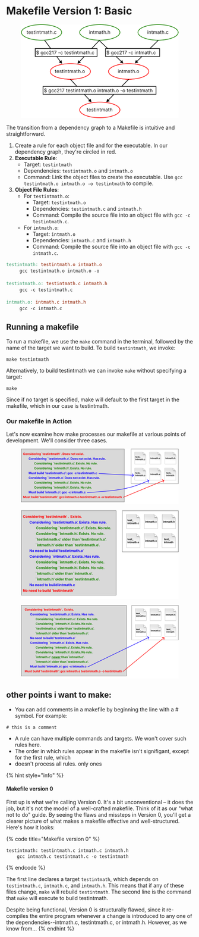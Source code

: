 # Makefile Version 1: Basic



<figure><img src="../../.gitbook/assets/Group 28 (1).png" alt="" width="563"><figcaption></figcaption></figure>



The transition from a dependency graph to a Makefile is intuitive and straightforward.

1. Create a rule for each object file and for the executable. In our dependency graph, they're circled in red.&#x20;
2. **Executable Rule**:
   * Target: `testintmath`
   * Dependencies: `testintmath.o` and `intmath.o`
   * Command: Link the object files to create the executable. Use `gcc testintmath.o intmath.o -o testintmath` to compile.
3. **Object File Rules**:
   * For `testintmath.o`:
     * Target: `testintmath.o`
     * Dependencies: `testintmath.c` and `intmath.h`
     * Command: Compile the source file into an object file with `gcc -c testintmath.c`.
   * For `intmath.o`:
     * Target: `intmath.o`
     * Dependencies: `intmath.c` and `intmath.h`
     * Command: Compile the source file into an object file with `gcc -c intmath.c`.

```makefile
testintmath: testintmath.o intmath.o
     gcc testintmath.o intmath.o -o 

testintmath.o: testintmath.c intmath.h
     gcc -c testintmath.c

intmath.o: intmath.c intmath.h
     gcc -c intmath.c
```

## Running a makefile

To run a makefile, we use the `make` command in the terminal, followed by the name of the target we want to build. To build `testintmath`, we invoke:

```
make testintmath
```

Alternatively, to build testintmath we can invoke `make` without specifying a target:

```
make
```

Since if no target is specified, make will default to the first target in the makefile, which in our case is testintmath.&#x20;

### Our makefile in Action

Let's now examine how make processes our makefile at various points of development. We'll consider three cases.

<figure><img src="../../.gitbook/assets/Group 19 (1).png" alt=""><figcaption></figcaption></figure>

<figure><img src="../../.gitbook/assets/Group 20.png" alt=""><figcaption></figcaption></figure>

<figure><img src="../../.gitbook/assets/Group 22.png" alt=""><figcaption></figcaption></figure>

## other points i want to make:

* You can add comments in a makefile by beginning the line with a # symbol. For example:

```
# this is a comment
```

* A rule can have multiple commands and targets. We won't cover such rules here.&#x20;
* The order in which rules appear in the makefile isn't signifigant, except for the first rule, which&#x20;
* doesn't process all rules. only ones&#x20;



{% hint style="info" %}
#### Makefile version 0

First up is what we're calling Version 0. It's a bit unconventional – it does the job, but it's not the model of a well-crafted makefile. Think of it as our "what not to do" guide. By seeing the flaws and missteps in Version 0, you'll get a clearer picture of what makes a makefile effective and well-structured. Here's how it looks:

{% code title="Makefile version 0" %}
```
testintmath: testintmath.c intmath.c intmath.h
    gcc intmath.c testintmath.c -o testintmath
```
{% endcode %}

The first line declares a target `testintmath`, which depends on `testintmath.c`, `intmath.c`, and `intmath.h`. This means that if any of these files change, `make` will rebuild `testintmath`. The second line is the command that `make` will execute to build testintmath.&#x20;

Despite being functional, Version 0 is structurally flawed, since it re-compiles the entire program whenever a change is introduced to any one of the dependencies--intmath.c, testintmath.c, or intmath.h. However, as we know from...
{% endhint %}
